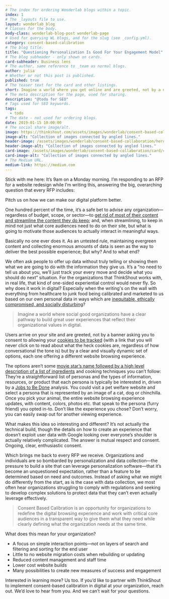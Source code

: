 ```yaml
---
# The index for ordering Wonderlab blogs within a topic.
index: 1
# The _layouts file to use.
layout: wonderlab_blog
# Classes for the body.
body-class: wonderlab-blog-post wonderlab-page
# Used for querying WL blogs, and for the slug (see _config.yml).
category: consent-based-calibration
# The blog title.
title: "Questioning Personalization Is Good For Your Engagement Model"
# The blog subheader - only shown on cards.
card-subheader: Business lens
# The author, same reference to _team as normal blogs.
author: julia
# Whether or not this post is published.
published: true
# The teaser text for the card and other listings.
short: Imagine a world where you get online and are greeted, not by a now ubiquitous banner asking you to consent to allowing your cookies to be tracked, but by a clear and visually dynamic set of options, each one offering a different website browsing experience.
# The meta description for the page, used for sharing.
description: "@todo for SEO"
# Tags used for SEO keywords.
tags:
  - todo
# The date - not used for ordering blogs.
date: 2019-01-15 10:00:00
# The social share image/alt.
image: https://thinkshout.com/assets/images/wonderlab/consent-based-collaboration/card/cbc-business-card.jpg
image-alt: "Collection of images connected by angled lines."
header-image: /assets/images/wonderlab/consent-based-collaboration/hero/cbc-business.jpg
header-image-alt: "Collection of images connected by angled lines."
card-image: /assets/images/wonderlab/consent-based-collaboration/card/cbc-business-card.jpg
card-image-alt: "Collection of images connected by angled lines."
# The Medium URL.
medium-link: https://medium.com
---
```


Stick with me here: It’s 9am on a Monday morning. I’m responding to an RFP for a website redesign while I’m writing this, answering the big, overarching question that every RFP includes:

Pitch us on how we can make our digital platform better.  

One hundred percent of the time, it’s a safe bet to advise any organization—regardless of budget, scope, or sector—to [get rid of most of their content and streamline the content they do keep](https://www.quicksprout.com/how-reducing-options-can-increase-your-conversions/); and, when streamlining, to keep in mind not just what core audiences need to do on their site, but what is going to motivate those audiences to actually interact in meaningful ways.

Basically no one ever does it. As an untested rule, maintaining evergreen content and collecting enormous amounts of data is seen as the way to deliver the best possible experience; But why? And to what end?

We often ask people to offer up data without truly telling or showing them what we are going to do with the information they give us. It’s a “no need to tell us about you, we’ll just track your every move and decide what you should do next” situation. For the organizations that ThinkShout works with, in real life, that kind of one-sided experiential control would never fly. So why does it work in digital? Especially when the writing's on the wall with everything from healthcare to junk food being calibrated and marketed to us based on our own personal data in ways which are [inequitable, ethically compromised, and socially disturbing](https://slate.com/technology/2019/05/data-exchanges-streamr-ubdi-ocean-protocol-privacy.html)?

> Imagine a world where social good organizations have a clear pathway to build great user experiences that reflect their organizational values in digital.

Users arrive on your site and are greeted, not by a banner asking you to consent to allowing your [cookies to be tracked](https://www.vox.com/recode/2019/12/10/18656519/what-are-cookies-website-tracking-gdpr-privacy) (with a link that you will never click on to read about what the heck cookies are, regardless of how conversational the tone is) but by a clear and visually dynamic set of options, each one offering a different website browsing experience.

The options aren’t some [movie star’s name followed by a high level description of a list of ingredients](https://www.guildercafe.com/menu) and cooking techniques you can’t follow: They’re a straightforward list of personas and the types of information, resources, or product that each persona is typically be interested in, driven by a [Jobs to Be Done](https://hbr.org/2016/09/know-your-customers-jobs-to-be-done) analysis. You could visit a pet welfare website and select a persona that is represented by an image of a cat, dog or chinchilla. Once you pick your animal, the entire website browsing experience updates, with content, colors, photos etc. that speak to the persona (furry friend) you opted in-to. Don’t like the experience you chose? Don’t worry, you can easily swap out for another viewing experience.

What makes this idea so interesting and different? It’s not actually the technical build, though the details on how to create an experience that doesn’t exploit user data with Google looking over everyone’s shoulder is actually relatively complicated. The answer is mutual respect and consent. Ongoing, clear, enthusiastic consent.

Which brings me back to every RFP we receive. Organizations and individuals are so bombarded by personalization and data collection—the pressure to build a site that can leverage personalization software—that it’s become an unquestioned expectation, rather than a feature to be determined based on need and outcomes. Instead of asking what we might do differently from the start, as is the case with data collection, we most often hear organizations struggling to comply with regulations and seeking to develop complex solutions to protect data that they can’t even actually leverage effectively.

> Consent Based Calibration is an opportunity for organizations to redefine the digital browsing experience and work with critical core audiences in a transparent way to give them what they need while clearly defining what the organization needs at the same time.

What does this mean for your organization?

* A focus on simple interaction points—not on layers of search and filtering and sorting for the end user
* Little to no website migration costs when rebuilding or updating
* Reduced content management and staff time
* Lower cost website builds
* Many possibilities to create new measures of success and engagement

Interested in learning more? Us too. If you’d like to partner with ThinkShout to implement consent-based calibration in digital at your organization, reach out. We’d love to hear from you. And we can’t wait for your questions.
